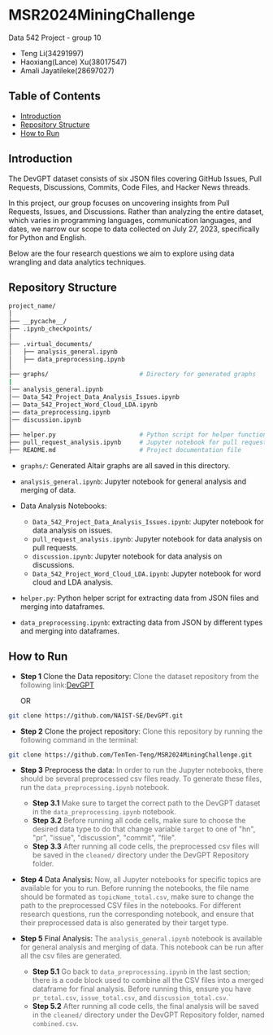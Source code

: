 # MSR2024MiningChallenge

Data 542 Project - group 10
- Teng Li(34291997) 
- Haoxiang(Lance) Xu(38017547) 
- Amali Jayatileke(28697027) 

## Table of Contents
- [Introduction](#introduction)
- [Repository Structure](#repository-structure)
- [How to Run](#how-to-run)

## Introduction
 
The DevGPT dataset consists of six JSON files covering GitHub Issues, Pull Requests, Discussions, Commits, Code Files, and Hacker News threads. 

In this project, our group focuses on uncovering insights from Pull Requests, Issues, and Discussions. Rather than analyzing the entire dataset, which varies in programming languages, communication languages, and dates, we narrow our scope to data collected on July 27, 2023, specifically for Python and English. 

Below are the four research questions we aim to explore using data wrangling and data analytics techniques. 

## Repository Structure

``` bash
project_name/
│
├── __pycache__/
├── .ipynb_checkpoints/
│
├── .virtual_documents/
│   ├── analysis_general.ipynb
│   ├── data_preprocessing.ipynb
│
├── graphs/                         # Directory for generated graphs
|
│── analysis_general.ipynb
│── Data_542_Project_Data_Analysis_Issues.ipynb
│── Data_542_Project_Word_Cloud_LDA.ipynb
│── data_preprocessing.ipynb
│── discussion.ipynb
│
├── helper.py                       # Python script for helper functions
├── pull_request_analysis.ipynb     # Jupyter notebook for pull request analysis
├── README.md                       # Project documentation file
```

- `graphs/`: Generated Altair graphs are all saved in this directory.

- `analysis_general.ipynb`: Jupyter notebook for general analysis and merging of data.

- Data Analysis Notebooks:
    - `Data_542_Project_Data_Analysis_Issues.ipynb`: Jupyter notebook for data analysis on issues.
    - `pull_request_analysis.ipynb`: Jupyter notebook for data analysis on pull requests.
    - `discussion.ipynb`: Jupyter notebook for data analysis on discussions.
    - `Data_542_Project_Word_Cloud_LDA.ipynb`: Jupyter notebook for word cloud and LDA analysis.

- `helper.py`: Python helper script for extracting data from JSON files and merging into dataframes.
- `data_preprocessing.ipynb`: extracting data from JSON by different types and merging into dataframes.

## How to Run

- **Step 1** Clone the Data repository: <span style="opacity:0.64">Clone the dataset repository from the following link:</span>[DevGPT](https://github.com/NAIST-SE/DevGPT)

    OR

```bash
git clone https://github.com/NAIST-SE/DevGPT.git
```

- **Step 2** Clone the project repository: <span style="opacity:0.64">Clone this repository by running the following command in the terminal:</span> 

``` bash
git clone https://github.com/TenTen-Teng/MSR2024MiningChallenge.git
```

- **Step 3** Preprocess the data: <span style="opacity:0.64">In order to run the Jupyter notebooks, there should be several preprocessed csv files ready. To generate these files, run the `data_preprocessing.ipynb` notebook. </span>
    - **Step 3.1** <span style="opacity:0.64">Make sure to target the correct path to the DevGPT dataset in the `data_preprocessing.ipynb` notebook.</span>
    - **Step 3.2** <span style="opacity:0.64">Before running all code cells, make sure to choose the desired data type to do that change variable `target` to one of "hn", "pr", "issue", "discussion", "commit", "file".</span>
    - **Step 3.3** <span style="opacity:0.64">After running all code cells, the preprocessed csv files will be saved in the `cleaned/` directory under the DevGPT Repository folder.</span>

- **Step 4** Data Analysis: <span style="opacity:0.64">Now, all Jupyter notebooks for specific topics are available for you to run. Before running the notebooks, the file name should be formated as `topicName_total.csv`, make sure to change the path to the preprocessed CSV files in the notebooks. For different research questions, run the corresponding notebook, and ensure that their preprocessed data is also generated by their target type.</span>

- **Step 5** Final Analysis: <span style="opacity:0.64">The `analysis_general.ipynb` notebook is available for general analysis and merging of data. This notebook can be run after all the csv files are generated.</span>
    - **Step 5.1** <span style="opacity:0.64">Go back to `data_preprocessing.ipynb` in the last section; there is a code block used to combine all the CSV files into a merged dataframe for final analysis. Before running this, ensure you have `pr_total.csv`, `issue_total.csv`, and `discussion_total.csv`.`</span>
    - **Step 5.2** <span style="opacity:0.64">After running all code cells, the final analysis will be saved in the `cleaned/` directory under the DevGPT Repository folder, named `combined.csv`.</span>

